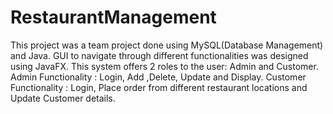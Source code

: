 # RestaurantManagement
This project was a team project done using MySQL(Database
Management) and Java.
GUI to navigate through different functionalities was designed
using JavaFX.
This system offers 2 roles to the user: Admin and Customer.
Admin Functionality : Login, Add ,Delete, Update and Display.
Customer Functionality : Login, Place order from different
restaurant locations and Update Customer details.
